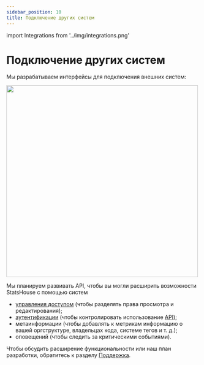 ```yaml
---
sidebar_position: 10
title: Подключение других систем
---
```


import Integrations from '../img/integrations.png'

# Подключение других систем

Мы разрабатываем интерфейсы для подключения внешних систем:

<img src={Integrations} width="500"/>

Мы планируем развивать API, чтобы вы могли расширить возможности StatsHouse с помощью систем
* [управления доступом](manage-budgets.md#управление-доступом-к-неймспейсу) (чтобы разделять права просмотра и 
  редактирования);
* [аутентификации](install.md#аутентификация) (чтобы контролировать использование [API](install.md#apiui));
* метаинформации (чтобы добавлять к метрикам информацию о вашей оргструктуре, владельцах кода, 
  системе тегов и т. д.);
* оповещений (чтобы следить за критическими событиями).

Чтобы обсудить расширение функциональности или наш план разработки, обратитесь к разделу
[Поддержка](../support.md).
